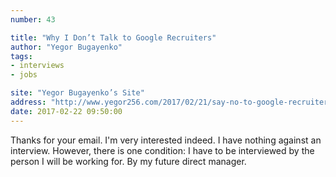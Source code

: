 ```yaml
---
number: 43

title: "Why I Don’t Talk to Google Recruiters"
author: "Yegor Bugayenko"
tags:
- interviews
- jobs

site: "Yegor Bugayenko’s Site"
address: "http://www.yegor256.com/2017/02/21/say-no-to-google-recruiters.html"
date: 2017-02-22 09:50:00
---
```


Thanks for your email. I'm very interested indeed. I have nothing against an interview. However, there is one condition: I have to be interviewed by the person I will be working for. By my future direct manager.
